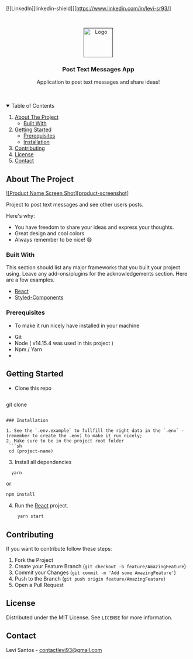 [![LinkedIn][linkedin-shield]][https://www.linkedin.com/in/levi-sr93/]

<!-- PROJECT LOGO -->
<br />
<p align="center">
  <a href="">
    <img src="images/logo.png" alt="Logo" width="80" height="80">
  </a>

  <h3 align="center">Post Text Messages App</h3>

  <p align="center">
    Application to post text messages and share ideas!
    <br />
    <br />
    <br />
  </p>
</p>



<!-- TABLE OF CONTENTS -->
<details open="open">
  <summary>Table of Contents</summary>
  <ol>
    <li>
      <a href="#about-the-project">About The Project</a>
      <ul>
        <li><a href="#built-with">Built With</a></li>
      </ul>
    </li>
    <li>
      <a href="#getting-started">Getting Started</a>
      <ul>
        <li><a href="#prerequisites">Prerequisites</a></li>
        <li><a href="#installation">Installation</a></li>
      </ul>
    </li>
    <li><a href="#contributing">Contributing</a></li>
    <li><a href="#license">License</a></li>
    <li><a href="#contact">Contact</a></li>
  </ol>
</details>



<!-- ABOUT THE PROJECT -->
## About The Project

[![Product Name Screen Shot][product-screenshot]](https://example.com)

Project to post text messages and see other users posts. 

Here's why:
* You have freedom to share your ideas and express your thoughts.
* Great design and cool colors
* Always remember to be nice! :smile:

### Built With

This section should list any major frameworks that you built your project using. Leave any add-ons/plugins for the acknowledgements section. Here are a few examples.
* [React](https://reactjs.org/)
* [Styled-Components](https://styled-components.com/)


### Prerequisites
- To make it run nicely have installed in your machine

* Git
* Node ( v14.15.4 was used in this project )
* Npm / Yarn
* 
<!-- GETTING STARTED -->
## Getting Started

  * Clone this repo
    ```sh
  git clone 
  ```

### Installation

1. See the `.env.example` to fullfill the right data in the `.env` - (remember to create the .env) to make it run nicely;
2. Make sure to be in the project root folder
   ```sh
   cd (project-name)
   ```
3. Install all dependencies
 ```sh
   yarn
   ```
   or

   ```sh
   npm install
   ```
4. Run the [React](https://reactjs.org/) project.
   ```sh
    yarn start

   ```

<!-- CONTRIBUTING -->
## Contributing
If you want to contribute follow these steps:

1. Fork the Project
2. Create your Feature Branch (`git checkout -b feature/AmazingFeature`)
3. Commit your Changes (`git commit -m 'Add some AmazingFeature'`)
4. Push to the Branch (`git push origin feature/AmazingFeature`)
5. Open a Pull Request

<!-- LICENSE -->
## License

Distributed under the MIT License. See `LICENSE` for more information.

<!-- CONTACT -->
## Contact

Levi Santos - contactlevi93@gmail.com
